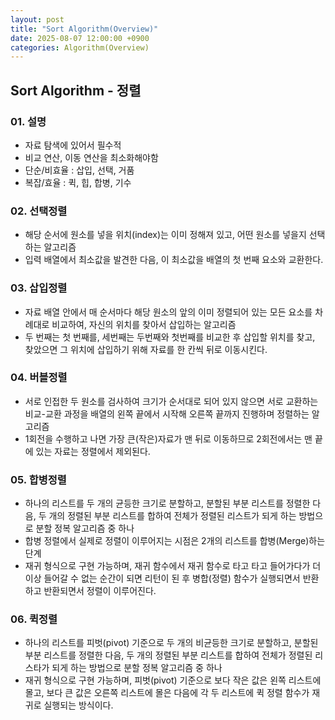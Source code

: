 ```yaml
---
layout: post
title: "Sort Algorithm(Overview)"
date: 2025-08-07 12:00:00 +0900
categories: Algorithm(Overview)
---
```


## Sort Algorithm - 정렬

### 01. 설명

- 자료 탐색에 있어서 필수적
- 비교 연산, 이동 연산을 최소화해야함
- 단순/비효율 : 삽입, 선택, 거품
- 복잡/효율 : 퀵, 힙, 합병, 기수

### 02. 선택정렬

- 해당 순서에 원소를 넣을 위치(index)는 이미 정해져 있고, 어떤 원소를 넣을지 선택하는 알고리즘
- 입력 배열에서 최소값을 발견한 다음, 이 최소값을 배열의 첫 번째 요소와 교환한다.

### 03. 삽입정렬

- 자료 배열 안에서 매 순서마다 해당 원소의 앞의 이미 정렬되어 있는 모든 요소를 차례대로 비교하여, 자신의 위치를 찾아서 삽입하는 알고리즘
- 두 번째는 첫 번째를, 세번째는 두번째와 첫번째를 비교한 후 삽입할 위치를 찾고, 찾았으면 그 위치에 삽입하기 위해 자료를 한 칸씩 뒤로 이동시킨다.

### 04. 버블정렬

- 서로 인접한 두 원소를 검사하여 크기가 순서대로 되어 있지 않으면 서로 교환하는 비교-교환 과정을 배열의 왼쪽 끝에서 시작해 오른쪽 끝까지 진행하며 정렬하는 알고리즘
- 1회전을 수행하고 나면 가장 큰(작은)자료가 맨 뒤로 이동하므로 2회전에서는 맨 끝에 있는 자료는 정렬에서 제외된다.

### 05. 합병정렬

- 하나의 리스트를 두 개의 균등한 크기로 분할하고, 분할된 부분 리스트를 정렬한 다음, 두 개의 정렬된 부분 리스트를 합하여 전체가 정렬된 리스트가 되게 하는 방법으로 분할 정복 알고리즘 중 하나
- 합병 정렬에서 실제로 정렬이 이루어지는 시점은 2개의 리스트를 합병(Merge)하는 단계
- 재귀 형식으로 구현 가능하며, 재귀 함수에서 재귀 함수로 타고 타고 들어가다가 더 이상 들어갈 수 없는 순간이 되면 리턴이 된 후 병합(정렬) 함수가 실행되면서 반환하고 반환되면서 정렬이 이루어진다.

### 06. 퀵정렬

- 하나의 리스트를 피벗(pivot) 기준으로 두 개의 비균등한 크기로 분할하고, 분할된 부분 리스트를 정렬한 다음, 두 개의 정렬된 부분 리스트를 합하여 전체가 정렬된 리스타가 되게 하는 방법으로 분할 정복 알고리즘 중 하나
- 재귀 형식으로 구현 가능하며, 피벗(pivot) 기준으로 보다 작은 값은 왼쪽 리스트에 몰고, 보다 큰 값은 오른쪽 리스트에 몰은 다음에 각 두 리스트에 퀵 정렬 함수가 재귀로 실행되는 방식이다.

